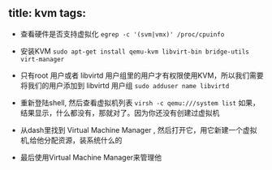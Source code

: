 title: kvm
tags:
---

* 查看硬件是否支持虚拟化 
    `egrep -c '(svm|vmx)' /proc/cpuinfo`

* 安装KVM
    `sudo apt-get install qemu-kvm libvirt-bin bridge-utils virt-manager`

* 只有root 用户或者 libvirtd 用户组里的用户才有权限使用KVM，所以我们需要将我们的用户添加到 libvirtd 用户组 
    `sudo adduser name libvirtd`

* 重新登陆shell, 然后查看虚拟机列表
    `virsh -c qemu:///system list`
    如果，结果显示，什么都没有，那就对了。因为你还没有创建过虚拟机

* 从dash里找到 Virtual Machine Manager , 然后打开它，用它新建一个虚拟机,给他分配资源，装系统什么的
* 最后使用Virtual Machine Manager来管理他
